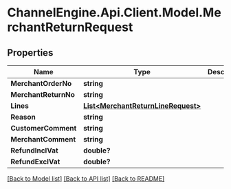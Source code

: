 # ChannelEngine.Api.Client.Model.MerchantReturnRequest
## Properties

Name | Type | Description | Notes
------------ | ------------- | ------------- | -------------
**MerchantOrderNo** | **string** |  | 
**MerchantReturnNo** | **string** |  | 
**Lines** | [**List&lt;MerchantReturnLineRequest&gt;**](MerchantReturnLineRequest.md) |  | 
**Reason** | **string** |  | [optional] 
**CustomerComment** | **string** |  | [optional] 
**MerchantComment** | **string** |  | [optional] 
**RefundInclVat** | **double?** |  | [optional] 
**RefundExclVat** | **double?** |  | [optional] 

[[Back to Model list]](../README.md#documentation-for-models) [[Back to API list]](../README.md#documentation-for-api-endpoints) [[Back to README]](../README.md)

